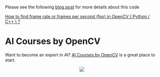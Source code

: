 Please see the following [blog post](https://www.learnopencv.com/how-to-find-frame-rate-or-frames-per-second-fps-in-opencv-python-cpp/) for more details about this code

[How to find frame rate or frames per second (fps) in OpenCV ( Python / C++ ) ?](https://www.learnopencv.com/how-to-find-frame-rate-or-frames-per-second-fps-in-opencv-python-cpp/)


# AI Courses by OpenCV

Want to become an expert in AI? [AI Courses by OpenCV](https://opencv.org/courses/) is a great place to start. 

<a href="https://opencv.org/courses/">
<p align="center"> 
<img src="https://www.learnopencv.com/wp-content/uploads/2020/04/AI-Courses-By-OpenCV-Github.png">
</p>
</a>
